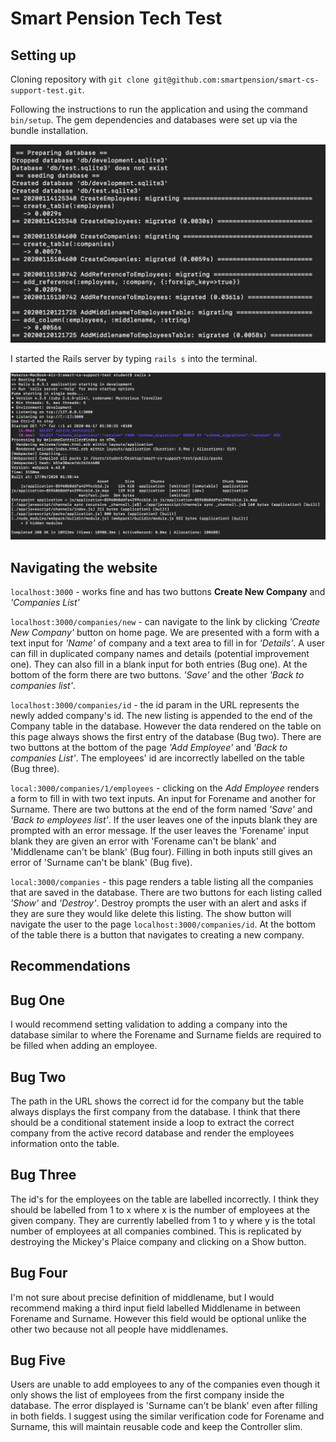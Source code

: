 # Smart Pension Tech Test

## Setting up

Cloning repository with `git clone git@github.com:smartpension/smart-cs-support-test.git`.

Following the instructions to run the application and using the command `bin/setup`. The gem dependencies and databases were set up via the bundle installation.

![Image of database installation](./images/database-setup.png)

I started the Rails server by typing `rails s` into the terminal.

![Image of starting rails](./images/starting-rails.png)

## Navigating the website

`localhost:3000` - works fine and has two buttons **Create New Company** and *'Companies List'*

`localhost:3000/companies/new` - can navigate to the link by clicking *'Create New Company'* button on home page. We are presented with a form with a text input for *'Name'* of company and a text area to fill in for *'Details'*. A user can fill in duplicated company names and details (potential improvement one). They can also fill in a blank input for both entries (Bug one). At the bottom of the form there are two buttons. *'Save'* and the other *'Back to companies list'*.

`localhost:3000/companies/id` - the id param in the URL represents the newly added company's id. The new listing is appended to the end of the Company table in the database. However the data rendered on the table on this page always shows the first entry of the database (Bug two). There are two buttons at the bottom of the page *'Add Employee'* and *'Back to companies List'*. The employees' id are incorrectly labelled on the table (Bug three).

`local:3000/companies/1/employees` - clicking on the *Add Employee* renders a form to fill in with two text inputs. An input for Forename and another for Surname. There are two buttons at the end of the form named *'Save'* and *'Back to employees list'*. If the user leaves one of the inputs blank they are prompted with an error message. If the user leaves the 'Forename' input blank they are given an error with 'Forename can't be blank' and 'Middlename can't be blank' (Bug four). Filling in both inputs still gives an error of 'Surname can't be blank' (Bug five).

`local:3000/companies` - this page renders a table listing all the companies that are saved in the database. There are two buttons for each listing called *'Show'* and *'Destroy'*. Destroy prompts the user with an alert and asks if they are sure they would like delete this listing. The show button will navigate the user to the page `localhost:3000/companies/id`. At the bottom of the table there is a button that navigates to creating a new company.

## Recommendations

## Bug One

I would recommend setting validation to adding a company into the database similar to where the Forename and Surname fields are required to be filled when adding an employee.

## Bug Two

The path in the URL shows the correct id for the company but the table always displays the first company from the database. I think that there should be a conditional statement inside a loop to extract the correct company from the active record database and render the employees information onto the table.

## Bug Three

The id's for the employees on the table are labelled incorrectly. I think they should be labelled from 1 to x where x is the number of employees at the given company. They are currently labelled from 1 to y where y is the total number of employees at all companies combined. This is replicated by destroying the Mickey's Plaice company and clicking on a Show button.

## Bug Four

I'm not sure about precise definition of middlename, but I would recommend making a third input field labelled Middlename in between Forename and Surname. However this field would be optional unlike the other two because not all people have middlenames.

## Bug Five

Users are unable to add employees to any of the companies even though it only shows the list of employees from the first company inside the database. The error displayed is 'Surname can't be blank' even after filling in both fields. I suggest using the similar verification code for Forename and Surname, this will maintain reusable code and keep the Controller slim.
